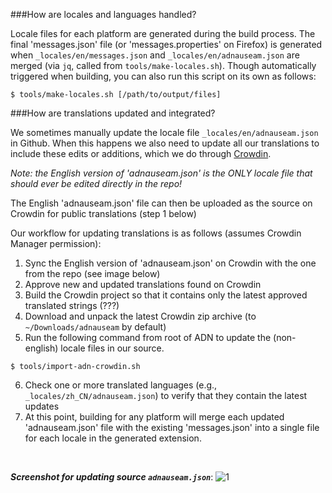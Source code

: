 ###How are locales and languages handled?

Locale files for each platform are generated during the build process. The final 'messages.json' file (or 'messages.properties' on Firefox) is generated when `_locales/en/messages.json` and `_locales/en/adnauseam.json` are merged (via `jq`, called from `tools/make-locales.sh`). Though automatically triggered when building, you can also run this script on its own as follows:

`$ tools/make-locales.sh [/path/to/output/files]`

###How are translations updated and integrated?

We sometimes manually update the locale file `_locales/en/adnauseam.json` in Github. When this happens we also need to update all our translations to include these edits or additions, which we do through [Crowdin](https://crowdin.com/project/adnauseam). 

_Note: the English version of 'adnauseam.json' is the ONLY locale file that should ever be edited directly in the repo!_

The English 'adnauseam.json' file can then be uploaded as the source on Crowdin for public translations (step 1 below)

Our workflow for updating translations is as follows (assumes Crowdin Manager permission):

1. Sync the English version of 'adnauseam.json' on Crowdin with the one from the repo (see image below)
2. Approve new and updated translations found on Crowdin 
3. Build the Crowdin project so that it contains only the latest approved translated strings (???)
4. Download and unpack the latest Crowdin zip archive (to `~/Downloads/adnauseam` by default)
5. Run the following command from root of ADN to update the (non-english) locale files in our source.

  `$ tools/import-adn-crowdin.sh`

6. Check one or more translated languages (e.g., `_locales/zh_CN/adnauseam.json`) to verify that they contain the latest updates
7. At this point, building for any platform will merge each updated 'adnauseam.json' file with the existing 'messages.json' into a single file for each locale in the generated extension.

&nbsp;

**_Screenshot for updating source `adnauseam.json`_**:
![1](https://cloud.githubusercontent.com/assets/2461812/18377999/cdc54c16-769c-11e6-89df-b432a28c1bda.PNG)



